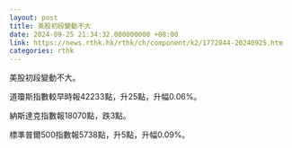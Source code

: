 ```yaml
---
layout: post
title: 美股初段變動不大
date: 2024-09-25 21:34:32.000000000 +08:00
link: https://news.rthk.hk/rthk/ch/component/k2/1772044-20240925.htm
categories: rthk
---
```


美股初段變動不大。

道瓊斯指數較早時報42233點，升25點，升幅0.06%。

納斯達克指數報18070點，跌3點。

標準普爾500指數報5738點，升5點，升幅0.09%。
